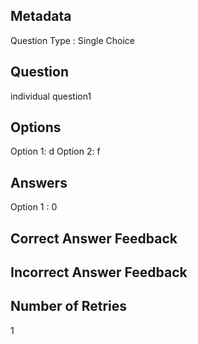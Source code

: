 ## Metadata
Question Type : Single Choice

## Question
individual question1

## Options
Option 1: d
Option 2: f

## Answers
Option 1 : 0

## Correct Answer Feedback


## Incorrect Answer Feedback


## Number of Retries
1

